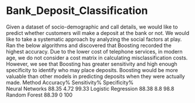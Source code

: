 # Bank_Deposit_Classification
Given a dataset of socio-demographic and call details, we would like to predict whether customers will make a deposit at the bank or not. We would like to take a systematic approach by analyzing the social factors at play.
Ran the below algorithms and discovered that Boosting recorded the highest accuracy. Due to the lower cost of telephone services, in modern age, we do not consider a cost matrix in calculating misclassification costs. However, we see that Boosting has greater sensitivity and high enough specificity to identify who may place deposits. Boosting would be more valuable than other models in predicting deposits when they were actually made.
Method                Accuracy%  Sensitivity% Specificity%  
Neural Networks         88.35      4.72         99.33
Logistic Regression     88.38      8.8          98.8
Random Forest           88.39      0            100
